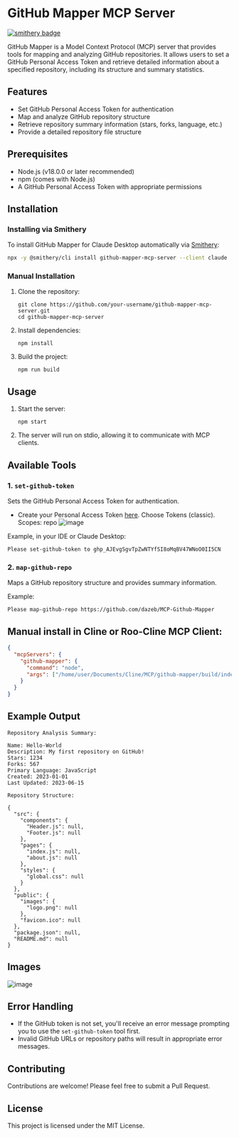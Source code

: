 # GitHub Mapper MCP Server

[![smithery badge](https://smithery.ai/badge/github-mapper-mcp-server)](https://smithery.ai/server/github-mapper-mcp-server)

GitHub Mapper is a Model Context Protocol (MCP) server that provides tools for mapping and analyzing GitHub repositories. It allows users to set a GitHub Personal Access Token and retrieve detailed information about a specified repository, including its structure and summary statistics.

## Features

- Set GitHub Personal Access Token for authentication
- Map and analyze GitHub repository structure
- Retrieve repository summary information (stars, forks, language, etc.)
- Provide a detailed repository file structure

## Prerequisites

- Node.js (v18.0.0 or later recommended)
- npm (comes with Node.js)
- A GitHub Personal Access Token with appropriate permissions

## Installation

### Installing via Smithery

To install GitHub Mapper for Claude Desktop automatically via [Smithery](https://smithery.ai/server/github-mapper-mcp-server):

```bash
npx -y @smithery/cli install github-mapper-mcp-server --client claude
```

### Manual Installation
1. Clone the repository:
   ```
   git clone https://github.com/your-username/github-mapper-mcp-server.git
   cd github-mapper-mcp-server
   ```

2. Install dependencies:
   ```
   npm install
   ```

3. Build the project:
   ```
   npm run build
   ```

## Usage

1. Start the server:
   ```
   npm start
   ```

2. The server will run on stdio, allowing it to communicate with MCP clients.

## Available Tools

### 1. `set-github-token` 

Sets the GitHub Personal Access Token for authentication.  

- Create your Personal Access Token [here](https://github.com/settings/tokens/). Choose Tokens (classic). Scopes: repo
![image](https://github.com/user-attachments/assets/08b277a5-f121-4204-acee-47871f2d3bac)

Example, in your IDE or Claude Desktop:
   ```
   Please set-github-token to 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
   ```

### 2. `map-github-repo`  

Maps a GitHub repository structure and provides summary information.  

Example:
   ```
   Please map-github-repo https://github.com/dazeb/MCP-Github-Mapper
   ```

## Manual install in Cline or Roo-Cline MCP Client:
   ```json
   {
     "mcpServers": {
       "github-mapper": {
         "command": "node",
         "args": ["/home/user/Documents/Cline/MCP/github-mapper/build/index.js"]
       }
     }
   }
   ```

## Example Output

```
Repository Analysis Summary:

Name: Hello-World
Description: My first repository on GitHub!
Stars: 1234
Forks: 567
Primary Language: JavaScript
Created: 2023-01-01
Last Updated: 2023-06-15

Repository Structure:

{
  "src": {
    "components": {
      "Header.js": null,
      "Footer.js": null
    },
    "pages": {
      "index.js": null,
      "about.js": null
    },
    "styles": {
      "global.css": null
    }
  },
  "public": {
    "images": {
      "logo.png": null
    },
    "favicon.ico": null
  },
  "package.json": null,
  "README.md": null
}
```
## Images
![image](https://github.com/user-attachments/assets/a816314a-57aa-4674-a1eb-7b345184f5e6)  

## Error Handling

- If the GitHub token is not set, you'll receive an error message prompting you to use the `set-github-token` tool first.
- Invalid GitHub URLs or repository paths will result in appropriate error messages.

## Contributing

Contributions are welcome! Please feel free to submit a Pull Request.

## License

This project is licensed under the MIT License.
